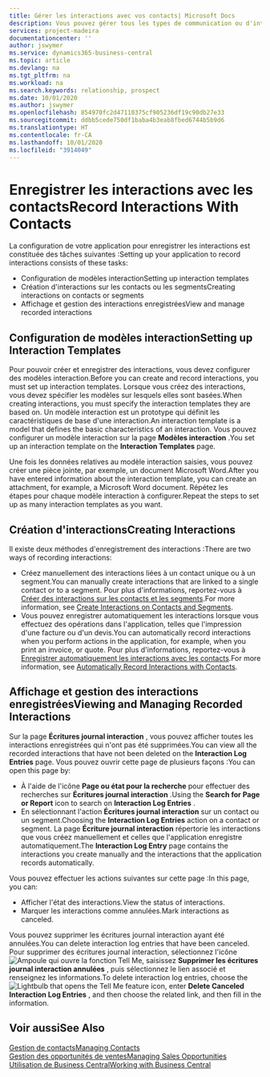```yaml
---
title: Gérer les interactions avec vos contacts| Microsoft Docs
description: Vous pouvez gérer tous les types de communication ou d'interactions entre votre compagnie et vos contacts. Par exemple, une communication par lettre, par téléphone, lors de réunions, etc.
services: project-madeira
documentationcenter: ''
author: jswymer
ms.service: dynamics365-business-central
ms.topic: article
ms.devlang: na
ms.tgt_pltfrm: na
ms.workload: na
ms.search.keywords: relationship, prospect
ms.date: 10/01/2020
ms.author: jswymer
ms.openlocfilehash: 854970fc2d47110375cf905236df19c90db27e33
ms.sourcegitcommit: ddbb5cede750df1baba4b3eab8fbed6744b5b9d6
ms.translationtype: HT
ms.contentlocale: fr-CA
ms.lasthandoff: 10/01/2020
ms.locfileid: "3914049"
---
```

# <a name="record-interactions-with-contacts"></a><span data-ttu-id="7eb74-103">Enregistrer les interactions avec les contacts</span><span class="sxs-lookup"><span data-stu-id="7eb74-103">Record Interactions With Contacts</span></span>
<span data-ttu-id="7eb74-104">La configuration de votre application pour enregistrer les interactions est constituée des tâches suivantes :</span><span class="sxs-lookup"><span data-stu-id="7eb74-104">Setting up your application to record interactions consists of these tasks:</span></span>

* <span data-ttu-id="7eb74-105">Configuration de modèles interaction</span><span class="sxs-lookup"><span data-stu-id="7eb74-105">Setting up interaction templates</span></span>  
* <span data-ttu-id="7eb74-106">Création d'interactions sur les contacts ou les segments</span><span class="sxs-lookup"><span data-stu-id="7eb74-106">Creating interactions on contacts or segments</span></span>  
* <span data-ttu-id="7eb74-107">Affichage et gestion des interactions enregistrées</span><span class="sxs-lookup"><span data-stu-id="7eb74-107">View and manage recorded interactions</span></span>  

##  <a name="setting-up-interaction-templates"></a><span data-ttu-id="7eb74-108">Configuration de modèles interaction</span><span class="sxs-lookup"><span data-stu-id="7eb74-108">Setting up Interaction Templates</span></span>
<span data-ttu-id="7eb74-109">Pour pouvoir créer et enregistrer des interactions, vous devez configurer des modèles interaction.</span><span class="sxs-lookup"><span data-stu-id="7eb74-109">Before you can create and record interactions, you must set up interaction templates.</span></span> <span data-ttu-id="7eb74-110">Lorsque vous créez des interactions, vous devez spécifier les modèles sur lesquels elles sont basées.</span><span class="sxs-lookup"><span data-stu-id="7eb74-110">When creating interactions, you must specify the interaction templates they are based on.</span></span> <span data-ttu-id="7eb74-111">Un modèle interaction est un prototype qui définit les caractéristiques de base d'une interaction.</span><span class="sxs-lookup"><span data-stu-id="7eb74-111">An interaction template is a model that defines the basic characteristics of an interaction.</span></span>
<span data-ttu-id="7eb74-112">Vous pouvez configurer un modèle interaction sur la page **Modèles interaction** .</span><span class="sxs-lookup"><span data-stu-id="7eb74-112">You set up an interaction template on the **Interaction Templates** page.</span></span>

<span data-ttu-id="7eb74-113">Une fois les données relatives au modèle interaction saisies, vous pouvez créer une pièce jointe, par exemple, un document Microsoft Word.</span><span class="sxs-lookup"><span data-stu-id="7eb74-113">After you have entered information about the interaction template, you can create an attachment, for example, a Microsoft Word document.</span></span> <span data-ttu-id="7eb74-114">Répétez les étapes pour chaque modèle interaction à configurer.</span><span class="sxs-lookup"><span data-stu-id="7eb74-114">Repeat the steps to set up as many interaction templates as you want.</span></span>  

## <a name="creating-interactions"></a><span data-ttu-id="7eb74-115">Création d'interactions</span><span class="sxs-lookup"><span data-stu-id="7eb74-115">Creating Interactions</span></span>
<span data-ttu-id="7eb74-116">Il existe deux méthodes d'enregistrement des interactions :</span><span class="sxs-lookup"><span data-stu-id="7eb74-116">There are two ways of recording interactions:</span></span>

* <span data-ttu-id="7eb74-117">Créez manuellement des interactions liées à un contact unique ou à un segment.</span><span class="sxs-lookup"><span data-stu-id="7eb74-117">You can manually create interactions that are linked to a single contact or to a segment.</span></span> <span data-ttu-id="7eb74-118">Pour plus d'informations, reportez-vous à [Créer des interactions sur les contacts et les segments](marketing-how-create-interactions.md).</span><span class="sxs-lookup"><span data-stu-id="7eb74-118">For more information, see [Create Interactions on Contacts and Segments](marketing-how-create-interactions.md).</span></span>  
* <span data-ttu-id="7eb74-119">Vous pouvez enregistrer automatiquement les interactions lorsque vous effectuez des opérations dans l'application, telles que l'impression d'une facture ou d'un devis.</span><span class="sxs-lookup"><span data-stu-id="7eb74-119">You can automatically record interactions when you perform actions in the application, for example, when you print an invoice, or quote.</span></span> <span data-ttu-id="7eb74-120">Pour plus d'informations, reportez-vous à [Enregistrer automatiquement les interactions avec les contacts](marketing-auto-record-interactions.md).</span><span class="sxs-lookup"><span data-stu-id="7eb74-120">For more information, see [Automatically Record Interactions with Contacts](marketing-auto-record-interactions.md).</span></span>

## <a name="viewing-and-managing-recorded-interactions"></a><span data-ttu-id="7eb74-121">Affichage et gestion des interactions enregistrées</span><span class="sxs-lookup"><span data-stu-id="7eb74-121">Viewing and Managing Recorded Interactions</span></span>
<span data-ttu-id="7eb74-122">Sur la page **Écritures journal interaction** , vous pouvez afficher toutes les interactions enregistrées qui n'ont pas été supprimées.</span><span class="sxs-lookup"><span data-stu-id="7eb74-122">You can view all the recorded interactions that have not been deleted on the **Interaction Log Entries** page.</span></span> <span data-ttu-id="7eb74-123">Vous pouvez ouvrir cette page de plusieurs façons :</span><span class="sxs-lookup"><span data-stu-id="7eb74-123">You can open this page by:</span></span>

* <span data-ttu-id="7eb74-124">À l'aide de l'icône **Page ou état pour la recherche** pour effectuer des recherches sur **Écritures journal interaction** .</span><span class="sxs-lookup"><span data-stu-id="7eb74-124">Using the **Search for Page or Report** icon to search on **Interaction Log Entries** .</span></span>
* <span data-ttu-id="7eb74-125">En sélectionnant l'action **Écritures journal interaction** sur un contact ou un segment.</span><span class="sxs-lookup"><span data-stu-id="7eb74-125">Choosing the **Interaction Log Entries** action on a contact or segment.</span></span>
  <span data-ttu-id="7eb74-126">La page **Écriture journal interaction** répertorie les interactions que vous créez manuellement et celles que l'application enregistre automatiquement.</span><span class="sxs-lookup"><span data-stu-id="7eb74-126">The **Interaction Log Entry** page contains the interactions you create manually and the interactions that the application records automatically.</span></span>

<span data-ttu-id="7eb74-127">Vous pouvez effectuer les actions suivantes sur cette page :</span><span class="sxs-lookup"><span data-stu-id="7eb74-127">In this page, you can:</span></span>

* <span data-ttu-id="7eb74-128">Afficher l'état des interactions.</span><span class="sxs-lookup"><span data-stu-id="7eb74-128">View the status of interactions.</span></span>
* <span data-ttu-id="7eb74-129">Marquer les interactions comme annulées.</span><span class="sxs-lookup"><span data-stu-id="7eb74-129">Mark interactions as canceled.</span></span>

<span data-ttu-id="7eb74-130">Vous pouvez supprimer les écritures journal interaction ayant été annulées.</span><span class="sxs-lookup"><span data-stu-id="7eb74-130">You can delete interaction log entries that have been canceled.</span></span> <span data-ttu-id="7eb74-131">Pour supprimer des écritures journal interaction, sélectionnez l'icône ![Ampoule qui ouvre la fonction Tell Me](media/ui-search/search_small.png "Dites-moi ce que vous voulez faire"), saisissez **Supprimer les écritures journal interaction annulées** , puis sélectionnez le lien associé et renseignez les informations.</span><span class="sxs-lookup"><span data-stu-id="7eb74-131">To delete interaction log entries, choose the ![Lightbulb that opens the Tell Me feature](media/ui-search/search_small.png "Tell me what you want to do") icon, enter **Delete Canceled Interaction Log Entries** , and then choose the related link, and then fill in the information.</span></span>

## <a name="see-also"></a><span data-ttu-id="7eb74-132">Voir aussi</span><span class="sxs-lookup"><span data-stu-id="7eb74-132">See Also</span></span>
[<span data-ttu-id="7eb74-133">Gestion de contacts</span><span class="sxs-lookup"><span data-stu-id="7eb74-133">Managing Contacts</span></span>](marketing-contacts.md)  
[<span data-ttu-id="7eb74-134">Gestion des opportunités de ventes</span><span class="sxs-lookup"><span data-stu-id="7eb74-134">Managing Sales Opportunities</span></span>](marketing-manage-sales-opportunities.md)  
[<span data-ttu-id="7eb74-135">Utilisation de Business Central</span><span class="sxs-lookup"><span data-stu-id="7eb74-135">Working with Business Central</span></span>](ui-work-product.md)  
